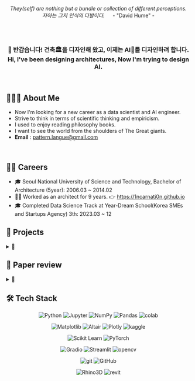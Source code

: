 
<p align="center" >
<i> They(self) are nothing but a bundle or collection of different perceptions. <br>
자아는 그저 인식의 다발이다. </i> &emsp; - "David Hume" -
</p>

<br>
<br>

<h3 align="center" >
👋 반갑습니다! 건축🏛을 디자인해 왔고, 이제는 AI🦾를 디자인하려 합니다. <br>
Hi, I've been designing architectures, Now I'm trying to design AI.
</h3>

<br>

## 🧑🏻‍💻 About Me

- Now I'm looking for a new career as a data scientist and AI engineer.
- Strive to think in terms of scientific thinking and empiricism.
- I used to enjoy reading philosophy books.
- I want to see the world from the shoulders of The Great giants.
- **Email** : pattern.langue@gmail.com

<br>

## 🧗🏻 Careers

- 🎓 Seoul National University of Science and Technology, Bachelor of Architecture (5year): 2006.03 ~ 2014.02
- 👷‍♂️ Worked as an architect for 9 years. 👉 https://1ncarnati0n.github.io
- 🎓 Completed Data Science Track at Year-Dream School(Korea SMEs and Startups Agency) 3th: 2023.03 ~ 12

## 🎯 Projects

<details>
<summary> 📂 </summary>

| Type        | Date      | Title                                                                        | Task                        | Result           | Host                                |
| ----------- | --------- | ---------------------------------------------------------------------------- | --------------------------- | ---------------- | ----------------------------------- |
| Project     | 23.05     | [**교육기업 결제데이터 EDA**](https://github.com/YearDream9jo/EDA_Project)       | Exploratory Data Analysis   | 우수 평가         | Day1company                          |
| Competition | 23.06     | ICR-Identifying Age-Related Conditions                                       | Binary Classification       | 🥉Bronze         | Kaggle              |
| Project     | 23.07     | [Diffusion Limited Aggregation](https://github.com/1ncarnati0n/makingDLA)    | Computational Design        | [Link]()         | Own Project                          |
| Competition | 23.09     | 119 신고 접수량 예측                                                             | Time series prediction      | $5^{th}/60$      | AI CONNECT <br> (Mind's&Company)   |
| Competition | 23.09~10  | 이미지 기반 제품 결함 탐지                                                         | Image Classification        | $4^{th}/64$      | AI CONNECT <br> (Mind's&Company)   |
| Competition | 23.10~11  | 자연스러운 영한 번역문 생성 과제                                                     | Translation                 | $8^{th}/64$      | AI CONNECT <br> (Mind's&Company)   |
| Project     | 23.11~12  | [**StartUp 기업연계 프로젝트**](https://github.com/1ncarnati0n/inpaintingVideo) | 영상 내 객체 및 로고 인페인팅    | 최종 우수 PJT 선정  | Mind's&Company, <br> 커넥트브릭        |
| Competition | 24.01     | Enefit-Predict Energy Behavior of Prosumers                                  | Time series prediction      | on-going         | Kaggle               |

</details>

## 📝 Paper review
<details>
<summary> 📂 </summary>

- **VggNet**, 2014 | Very deep convolutional networks for large-scale image recognition
- **GoogLeNet**, 2014 | Going Deeper with Convolutions
- **ResNet**, 2015 | Deep Residual Learning for Image Recognition
- **Transformer**, 2017 | Attention is all you need

*Implement by PyTorch*
</details>

## 🛠 Tech Stack
<div align="center">

![Python](https://img.shields.io/badge/Python-ffe74a.svg?style=flat&logo=Python&logoColor=blue) ![Jupyter](https://img.shields.io/badge/jupyter-F37627.svg?style=flat&logo=jupyter&logoColor=white) ![NumPy](https://img.shields.io/badge/NumPy-4d77cf.svg?style=flat&logo=NumPy&logoColor=4dabcf) ![Pandas](https://img.shields.io/badge/Pandas-130654.svg?style=flat&logo=Pandas&logoColor=whitle) ![colab](https://img.shields.io/badge/Google%20Colab-white.svg?style=flat&logo=Google%20Colab&logoColor=F9AA00)

![Matplotlib](https://img.shields.io/badge/Matplotlib-11557C.svg?style=flat&logo=Matplotlib&logoColor=white) ![Altair](https://img.shields.io/badge/Vega%20Altair-fbc234.svg?style=flat&logo=Vega%20Altair&logoColor=black) ![Plotly](https://img.shields.io/badge/Plotly-262626.svg?style=flat&logo=Plotly&logoColor=white) ![kaggle](https://img.shields.io/badge/kaggle-1EBEFF.svg?style=flat&logo=kaggle&logoColor=white)

![Scikit Learn](https://img.shields.io/badge/Scikit%20Learn-F79939.svg?style=flat&logo=Scikit%20Learn&logoColor=3499CD) ![PyTorch](https://img.shields.io/badge/PyTorch-ffffff.svg?style=flat&logo=PyTorch&logoColor=EE4C2C)

![Gradio](https://img.shields.io/badge/Gradio-FE7F01.svg?style=flat&logo=Gradio&logoColor=white) ![Streamlit](https://img.shields.io/badge/streamlit-white.svg?style=flat&logo=streamlit&logoColor=ff4b4b) ![opencv](https://img.shields.io/badge/OpenCV-63c1ff.svg?style=flat&logo=OpenCV&logoColor=black)

![git](https://img.shields.io/badge/Git-F37627.svg?style=flat&logo=Git&logoColor=white) ![GitHub](https://img.shields.io/badge/GitHub-181717.svg?style=flat&logo=GitHub&logoColor=white)

![Rhino3D](https://img.shields.io/badge/Rhinoceros-363636.svg?style=flat&logo=Rhinoceros&logoColor=white) ![revit](https://img.shields.io/badge/Autodesk%20Revit-176AFF.svg?style=flat&logo=Autodesk%20Revit&logoColor=white)
</div>

